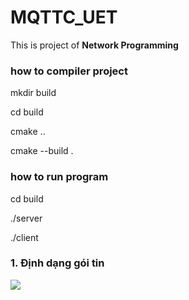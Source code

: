 # MQTTC_UET
This is project of **Network Programming**
### how to compiler project
mkdir build

cd build

cmake ..

cmake --build .

### how to run program

cd build

./server

./client

### 1. Định dạng gói tin

![](https://github.com/nguyenthangm49yt/MQTTC_UET/blob/master/docs/mes_format.png)

